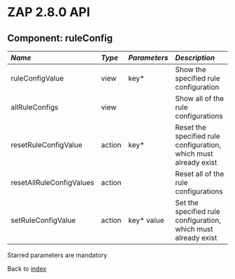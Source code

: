 # ZAP 2.8.0 API
## Component: ruleConfig
| _Name_ | _Type_ | _Parameters_ | _Description_ |
|:-------|:-------|:-------------|:--------------|
| ruleConfigValue| view | key*  | Show the specified rule configuration |
| allRuleConfigs| view |  | Show all of the rule configurations |
| resetRuleConfigValue| action | key*  | Reset the specified rule configuration, which must already exist |
| resetAllRuleConfigValues| action |  | Reset all of the rule configurations |
| setRuleConfigValue| action | key* value  | Set the specified rule configuration, which must already exist |

Starred parameters are mandatory

Back to [index](ApiGen_Index)

